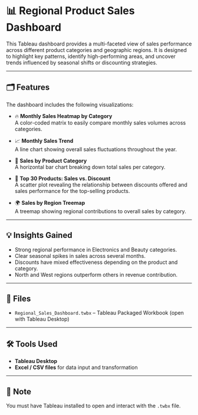 # 📊 Regional Product Sales Dashboard

This Tableau dashboard provides a multi-faceted view of sales performance across different product categories and geographic regions. It is designed to highlight key patterns, identify high-performing areas, and uncover trends influenced by seasonal shifts or discounting strategies.

---

## 🗂️ Features

The dashboard includes the following visualizations:

- 🔥 **Monthly Sales Heatmap by Category**  
  A color-coded matrix to easily compare monthly sales volumes across categories.

- 📈 **Monthly Sales Trend**  
  A line chart showing overall sales fluctuations throughout the year.

- 🧱 **Sales by Product Category**  
  A horizontal bar chart breaking down total sales per category.

- 🎯 **Top 30 Products: Sales vs. Discount**  
  A scatter plot revealing the relationship between discounts offered and sales performance for the top-selling products.

- 🌍 **Sales by Region Treemap**  
  A treemap showing regional contributions to overall sales by category.

---

## 💡 Insights Gained

- Strong regional performance in Electronics and Beauty categories.  
- Clear seasonal spikes in sales across several months.  
- Discounts have mixed effectiveness depending on the product and category.  
- North and West regions outperform others in revenue contribution.

---

## 📁 Files

- `Regional_Sales_Dashboard.twbx` – Tableau Packaged Workbook (open with Tableau Desktop)

---

## 🛠️ Tools Used

- **Tableau Desktop**  
- **Excel / CSV files** for data input and transformation

---

## 📌 Note

You must have Tableau installed to open and interact with the `.twbx` file.

